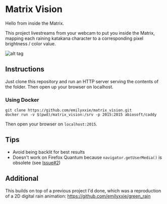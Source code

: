 # Matrix Vision
Hello from inside the Matrix.

This project livestreams from your webcam to put you inside the Matrix, mapping each raining katakana character to a corresponding pixel brightness / color value.

  ![alt tag](matrix_preview_2.gif)

## Instructions
Just clone this repository and run an HTTP server serving the contents of the folder. Then open up your browser on localhost.

### Using Docker

```
git clone https://github.com/emilyxxie/matrix_vision.git
docker run -v $(pwd)/matrix_vision:/srv -p 2015:2015 abiosoft/caddy
```
Then open your browser on `localhost:2015`.

## Tips

* Avoid being backlit for best results
* Doesn't work on Firefox Quantum because `navigator.getUserMedia()` is obsolete (see [Issue#2](https://github.com/emilyxxie/matrix_vision/issues/2))

## Additional

This builds on top of a previous project I'd done, which was a reproduction of a 2D digital rain animation: https://github.com/emilyxxie/green_rain

